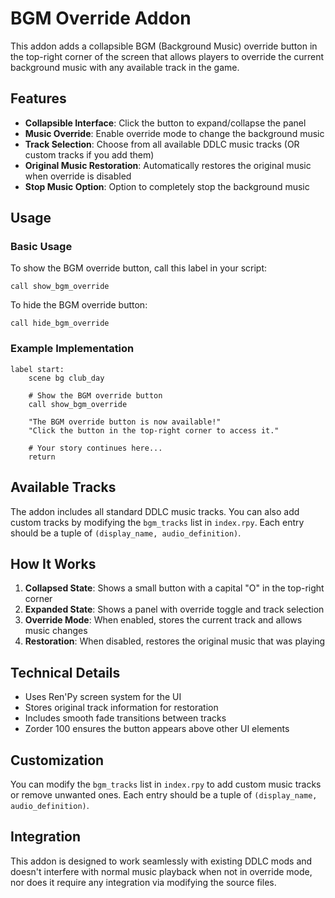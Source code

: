 # BGM Override Addon

This addon adds a collapsible BGM (Background Music) override button in the top-right corner of the screen that allows players to override the current background music with any available track in the game.

## Features

- **Collapsible Interface**: Click the button to expand/collapse the panel
- **Music Override**: Enable override mode to change the background music
- **Track Selection**: Choose from all available DDLC music tracks (OR custom tracks if you add them)
- **Original Music Restoration**: Automatically restores the original music when override is disabled
- **Stop Music Option**: Option to completely stop the background music

## Usage

### Basic Usage

To show the BGM override button, call this label in your script:

```renpy
call show_bgm_override
```

To hide the BGM override button:

```renpy
call hide_bgm_override
```

### Example Implementation

```renpy
label start:
    scene bg club_day
    
    # Show the BGM override button
    call show_bgm_override
    
    "The BGM override button is now available!"
    "Click the button in the top-right corner to access it."

    # Your story continues here...
    return
```

## Available Tracks

The addon includes all standard DDLC music tracks. You can also add custom tracks by modifying the `bgm_tracks` list in `index.rpy`. Each entry should be a tuple of `(display_name, audio_definition)`.

## How It Works

1. **Collapsed State**: Shows a small button with a capital "O" in the top-right corner
2. **Expanded State**: Shows a panel with override toggle and track selection
3. **Override Mode**: When enabled, stores the current track and allows music changes
4. **Restoration**: When disabled, restores the original music that was playing

## Technical Details

- Uses Ren'Py screen system for the UI
- Stores original track information for restoration
- Includes smooth fade transitions between tracks
- Zorder 100 ensures the button appears above other UI elements

## Customization

You can modify the `bgm_tracks` list in `index.rpy` to add custom music tracks or remove unwanted ones. Each entry should be a tuple of `(display_name, audio_definition)`.

## Integration

This addon is designed to work seamlessly with existing DDLC mods and doesn't interfere with normal music playback when not in override mode, nor does it require any integration via modifying the source files.
